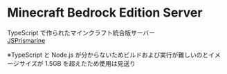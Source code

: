 # Minecraft Bedrock Edition Server

TypeScript で作られたマインクラフト統合版サーバー  
[JSPrismarine](https://github.com/JSPrismarine/JSPrismarine/?tab=readme-ov-file)  

※TypeScript と Node.js が分からないためビルドおよび実行が難しいのとイメージサイズが 1.5GB を超えたため使用は見送り
